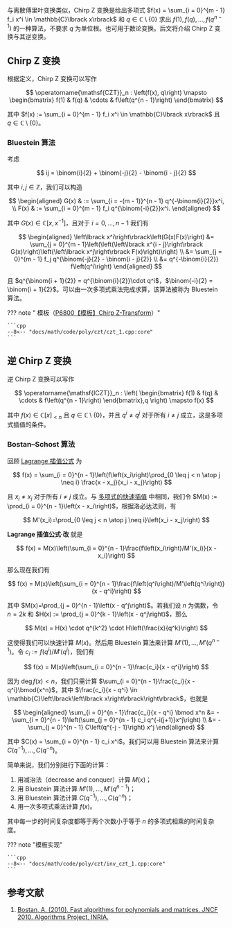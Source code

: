 与离散傅里叶变换类似，Chirp Z 变换是给出多项式 $f(x) = \sum_{i = 0}^{m - 1} f_i x^i \in \mathbb{C}\lbrack x\rbrack$ 和 $q \in \mathbb{C} \setminus \{0\}$ 求出 $f(1), f(q), \dots, f(q^{n - 1})$ 的一种算法，不要求 $q$ 为单位根。也可用于数论变换。后文将介绍 Chirp Z 变换与其逆变换。

## Chirp Z 变换

根据定义，Chirp Z 变换可以写作

$$
\operatorname{\mathsf{CZT}}_n : \left(f(x), q\right) \mapsto
\begin{bmatrix}
f(1) & f(q) & \cdots & f\left(q^{n - 1}\right)
\end{bmatrix}
$$

其中 $f(x) := \sum_{i = 0}^{m - 1} f_i x^i \in \mathbb{C}\lbrack x\rbrack$ 且 $q \in \mathbb{C} \setminus \{0\}$。

### Bluestein 算法

考虑

$$
ij = \binom{i}{2} + \binom{-j}{2} - \binom{i - j}{2}
$$

其中 $i, j \in \mathbb{Z}$，我们可以构造

$$
\begin{aligned}
G(x) & := \sum_{i = -(m - 1)}^{n - 1} q^{-\binom{i}{2}}x^i, \\
F(x) & := \sum_{i = 0}^{m - 1} f_i q^{\binom{-i}{2}}x^i.
\end{aligned}
$$

其中 $G(x) \in \mathbb{C}\left\lbrack x, x^{-1}\right\rbrack$，且对于 $i = 0, \dots, n - 1$ 我们有

$$
\begin{aligned}
\left\lbrack x^i\right\rbrack\left(G(x)F(x)\right) &=
\sum_{j = 0}^{m - 1}\left(\left(\left\lbrack x^{i - j}\right\rbrack G(x)\right)\left(\left\lbrack x^j\right\rbrack F(x)\right)\right) \\
&= \sum_{j = 0}^{m - 1} f_j q^{\binom{-j}{2} - \binom{i - j}{2}} \\
&= q^{-\binom{i}{2}} f\left(q^i\right)
\end{aligned}
$$

且 $q^{\binom{i + 1}{2}} = q^{\binom{i}{2}}\cdot q^i$，$\binom{-i}{2} = \binom{i + 1}{2}$。可以由一次多项式乘法完成求算，该算法被称为 Bluestein 算法。

??? note " 模板（[P6800【模板】Chirp Z-Transform](https://www.luogu.com.cn/problem/P6800)）"
    

    ```cpp
    --8<-- "docs/math/code/poly/czt/czt_1.cpp:core"
    ```

## 逆 Chirp Z 变换

逆 Chirp Z 变换可以写作

$$
\operatorname{\mathsf{ICZT}}_n :
\left(
    \begin{bmatrix} f(1) & f(q) & \cdots & f\left(q^{n - 1}\right)
    \end{bmatrix},q
\right)
\mapsto f(x)
$$

其中 $f(x) \in \mathbb{C}\left\lbrack x\right\rbrack_{< n}$ 且 $q \in \mathbb{C} \setminus \{0\}$，并且 $q^i \neq q^j$ 对于所有 $i \neq j$ 成立，这是多项式插值的条件。

### Bostan–Schost 算法

回顾 [Lagrange 插值公式](../numerical/interp.md#lagrange-插值法) 为

$$
f(x) = \sum_{i = 0}^{n - 1}\left(f\left(x_i\right)\prod_{0 \leq j < n \atop j \neq i} \frac{x - x_j}{x_i - x_j}\right)
$$

且 $x_i \neq x_j$ 对于所有 $i \neq j$ 成立。与 [多项式的快速插值](./multipoint-eval-interpolation.md#多项式的快速插值) 中相同，我们令 $M(x) := \prod_{i = 0}^{n - 1}\left(x - x_i\right)$，根据洛必达法则，有

$$
M'(x_i)=\prod_{0 \leq j < n \atop j \neq i}\left(x_i - x_j\right)
$$

**Lagrange 插值公式·改** 就是

$$
f(x) = M(x)\left(\sum_{i = 0}^{n - 1}\frac{f\left(x_i\right)/M'(x_i)}{x - x_i}\right)
$$

那么现在我们有

$$
f(x) = M(x)\left(\sum_{i = 0}^{n - 1}\frac{f\left(q^i\right)/M'\left(q^i\right)}{x - q^i}\right)
$$

其中 $M(x)=\prod_{j = 0}^{n - 1}\left(x - q^j\right)$。若我们设 $n$ 为偶数，令 $n = 2k$ 和 $H(x) := \prod_{j = 0}^{k - 1}\left(x - q^j\right)$，那么

$$
M(x) = H(x) \cdot q^{k^2} \cdot H\left(\frac{x}{q^k}\right)
$$

这使得我们可以快速计算 $M(x)$。然后用 Bluestein 算法来计算 $M'(1), \dots, M'(q^{n - 1})$。令 $c_i := f\left(q^i\right)/M'\left(q^i\right)$，我们有

$$
f(x) = M(x)\left(\sum_{i = 0}^{n - 1}\frac{c_i}{x - q^i}\right)
$$

因为 $\deg f(x) < n$，我们只需计算 $\sum_{i = 0}^{n - 1}\frac{c_i}{x - q^i}\bmod{x^n}$，其中 $\frac{c_i}{x - q^i} \in \mathbb{C}\left\lbrack\left\lbrack x\right\rbrack\right\rbrack$，也就是

$$
\begin{aligned}
\sum_{i = 0}^{n - 1}\frac{c_i}{x - q^i} \bmod x^n &=
-\sum_{i = 0}^{n - 1}\left(\sum_{j = 0}^{n - 1} c_i q^{-i(j+1)}x^j\right) \\
&= -\sum_{j = 0}^{n - 1} C\left(q^{-j - 1}\right) x^j
\end{aligned}
$$

其中 $C(x) = \sum_{i = 0}^{n - 1} c_i x^i$。我们可以用 Bluestein 算法来计算 $C\left(q^{-1}\right), \dots, C\left(q^{-n}\right)$。

简单来说，我们分别进行下面的计算：

1.  用减治法（decrease and conquer）计算 $M(x)$；
2.  用 Bluestein 算法计算 $M'(1), \dots, M'(q^{n - 1})$；
3.  用 Bluestein 算法计算 $C\left(q^{-1}\right), \dots, C\left(q^{-n}\right)$；
4.  用一次多项式乘法计算 $f(x)$。

其中每一步的时间复杂度都等于两个次数小于等于 $n$ 的多项式相乘的时间复杂度。

??? note "模板实现"
    

    ```cpp
    --8<-- "docs/math/code/poly/czt/inv_czt_1.cpp:core"
    ```

## 参考文献

1.  [Bostan, A. (2010). Fast algorithms for polynomials and matrices. JNCF 2010. Algorithms Project, INRIA.](https://specfun.inria.fr/bostan/publications/exposeJNCF.pdf)
